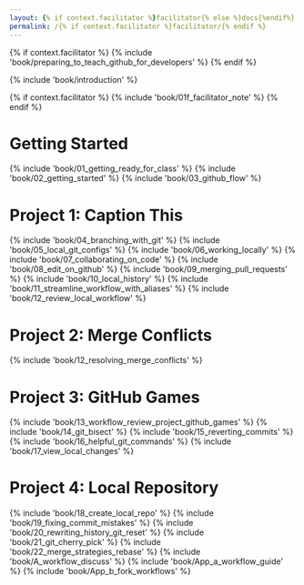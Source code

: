 ```yaml
---
layout: {% if context.facilitator %}facilitator{% else %}docs{%endif%}
permalink: /{% if context.facilitator %}facilitator/{% endif %}
---
```


{% if context.facilitator %}
{% include 'book/preparing_to_teach_github_for_developers' %}
{% endif %}

{% include 'book/introduction' %}

{% if context.facilitator %}
{% include 'book/01f_facilitator_note' %}
{% endif %}

# Getting Started
{% include 'book/01_getting_ready_for_class' %}
{% include 'book/02_getting_started' %}
{% include 'book/03_github_flow' %}

# Project 1: Caption This
{% include 'book/04_branching_with_git' %}
{% include 'book/05_local_git_configs' %}
{% include 'book/06_working_locally' %}
{% include 'book/07_collaborating_on_code' %}
{% include 'book/08_edit_on_github' %}
{% include 'book/09_merging_pull_requests' %}
{% include 'book/10_local_history' %}
{% include 'book/11_streamline_workflow_with_aliases' %}
{% include 'book/12_review_local_workflow' %}

# Project 2: Merge Conflicts
{% include 'book/12_resolving_merge_conflicts' %}

# Project 3: GitHub Games
{% include 'book/13_workflow_review_project_github_games' %}
{% include 'book/14_git_bisect' %}
{% include 'book/15_reverting_commits' %}
{% include 'book/16_helpful_git_commands' %}
{% include 'book/17_view_local_changes' %}

# Project 4: Local Repository
{% include 'book/18_create_local_repo' %}
{% include 'book/19_fixing_commit_mistakes' %}
{% include 'book/20_rewriting_history_git_reset' %}
{% include 'book/21_git_cherry_pick' %}
{% include 'book/22_merge_strategies_rebase' %}
{% include 'book/A_workflow_discuss' %}
{% include 'book/App_a_workflow_guide' %}
{% include 'book/App_b_fork_workflows' %}

